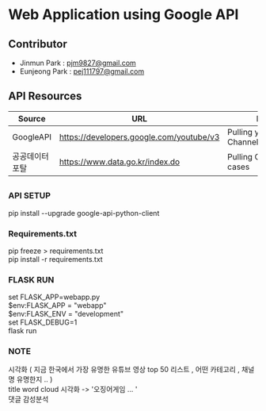# Web Application using Google API

## Contributor
* Jinmun Park : pjm9827@gmail.com <br/>
* Eunjeong Park : pej111797@gmail.com

## API Resources
| Source | URL | Description |
| --- | --- | --- |
| GoogleAPI | https://developers.google.com/youtube/v3 | Pulling youtube Channel/Videos/Comments |
| 공공데이터포탈 | https://www.data.go.kr/index.do | Pulling Covid 19/ Accident cases | 

##
### API SETUP
pip install --upgrade google-api-python-client

### Requirements.txt
pip freeze > requirements.txt <br/>
pip install -r requirements.txt 

### FLASK RUN
set FLASK_APP=webapp.py <br/>
$env:FLASK_APP = "webapp" <br/>
$env:FLASK_ENV = "development" <br/>
set FLASK_DEBUG=1 <br/>
flask run <br/>

### NOTE
시각화 ( 지금 한국에서 가장 유명한 유튜브 영상 top 50 리스트 , 어떤 카테고리 , 채널명 유명한지 .. ) <br/>
title word cloud 시각화 -> '오징어게임 ... ' <br/>
댓글 감성분석 <br/>
